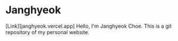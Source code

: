 Janghyeok
====
[Link][janghyeok.vercel.app]
   Hello, I'm Janghyeok Choe. This is a git repository of my personal website.
